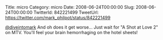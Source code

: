 Title: micro
Category: micro
Date: 2008-06-24T00:00:00
Slug: 2008-06-24T00:00:00
TwitterId: 842221499
TweetUrl: https://twitter.com/mark_philpot/status/842221499

[@diveintomark](https://twitter.com/diveintomark) And oh does it get worse... Just wait for "A Shot at Love 2" on MTV.  You'll feel your brain hemorrhaging on the hotel sheets!